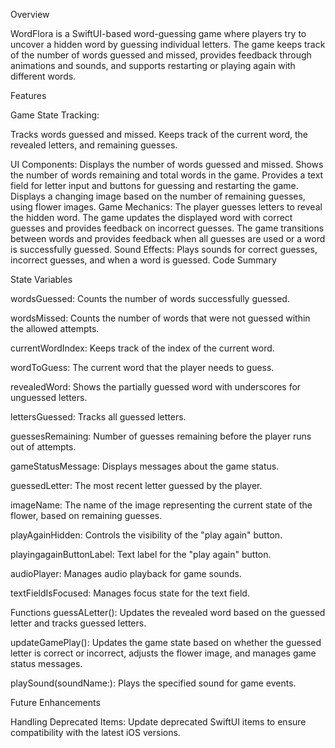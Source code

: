 Overview

WordFlora is a SwiftUI-based word-guessing game where players try to uncover a hidden word by guessing individual letters. The game keeps track of the number of words guessed and missed, provides feedback through animations and sounds, and supports restarting or playing again with different words.

Features

Game State Tracking:

Tracks words guessed and missed. Keeps track of the current word, the revealed letters, and remaining guesses.

UI Components: Displays the number of words guessed and missed. Shows the number of words remaining and total words in the game. Provides a text field for letter input and buttons for guessing and restarting the game. Displays a changing image based on the number of remaining guesses, using flower images. Game Mechanics: The player guesses letters to reveal the hidden word. The game updates the displayed word with correct guesses and provides feedback on incorrect guesses. The game transitions between words and provides feedback when all guesses are used or a word is successfully guessed. Sound Effects: Plays sounds for correct guesses, incorrect guesses, and when a word is guessed. Code Summary

State Variables

wordsGuessed: Counts the number of words successfully guessed.

wordsMissed: Counts the number of words that were not guessed within the allowed attempts.

currentWordIndex: Keeps track of the index of the current word.

wordToGuess: The current word that the player needs to guess.

revealedWord: Shows the partially guessed word with underscores for unguessed letters.

lettersGuessed: Tracks all guessed letters.

guessesRemaining: Number of guesses remaining before the player runs out of attempts.

gameStatusMessage: Displays messages about the game status.

guessedLetter: The most recent letter guessed by the player.

imageName: The name of the image representing the current state of the flower, based on remaining guesses.

playAgainHidden: Controls the visibility of the "play again" button.

playingagainButtonLabel: Text label for the "play again" button.

audioPlayer: Manages audio playback for game sounds.

textFieldIsFocused: Manages focus state for the text field.

Functions guessALetter(): Updates the revealed word based on the guessed letter and tracks guessed letters.

updateGamePlay(): Updates the game state based on whether the guessed letter is correct or incorrect, adjusts the flower image, and manages game status messages.

playSound(soundName:): Plays the specified sound for game events.

Future Enhancements

Handling Deprecated Items: Update deprecated SwiftUI items to ensure compatibility with the latest iOS versions. 
